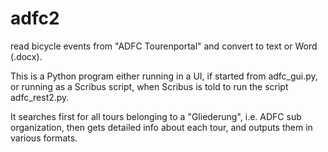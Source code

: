 # adfc2
read bicycle events from "ADFC Tourenportal" and convert to text or Word (.docx).

This is a Python program either running in a UI, if started from adfc_gui.py,
or running as a Scribus script, when Scribus is told to run the script adfc_rest2.py.

It searches first for all tours belonging to a "Gliederung", i.e. ADFC
sub organization, then gets detailed info about each tour, and outputs
them in various formats.
